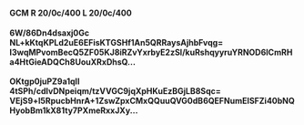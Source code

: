 #### GCM R 20/0c/400 L 20/0c/400
**6W/86Dn4dsaxj0Gc**<br/>**NL+kKtqKPLd2uE6EFisKTGSHf1An5QRRaysAjhbFvqg=**<br/>**I3wqMPvomBecQ5ZF05KJ8iRZvYxrbyE2zSl/kuRshqyyruYRNOD6lCmRHa4HtGieADQCh8UouXRxDhsQ...**<br/><br/>
**OKtgp0juPZ9a1qlI**<br/>**4tSPh/cdlvDNpeiqm/tzVVGC9jqXpHKuEzBGjLB8Sqc=**<br/>**VEjS9+l5RpucbHnrA+1ZswZpxCMxQQuuQVG0dB6QEFNumEISFZi40bNQHyobBm1kX81ty7PXmeRxxJXy...**